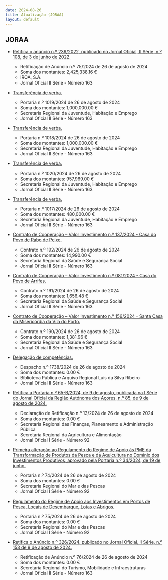```yaml
---
date: 2024-08-26
title: Atualização (JORAA)
layout: default
---
```

## JORAA

* [Retifica o anúncio n.º 239/2022, publicado no Jornal Oficial, II Série, n.º 108, de 3 de junho de 2022.](https://jo.azores.gov.pt/#/ato/f6334fff-acd4-4d10-a4b9-6b70bd1c9191)
  * Retificação de Anúncio n.º 75/2024 de 26 de agosto de 2024
  * Soma dos montantes: 2,425,338.16 €
  * IROA, S.A.
  * Jornal Oficial II Série - Número 163

* [Transferência de verba.](https://jo.azores.gov.pt/#/ato/4f45b6c9-5441-4e70-a14e-b2964b6b87d6)
  * Portaria n.º 1019/2024 de 26 de agosto de 2024
  * Soma dos montantes: 1,000,000.00 €
  * Secretaria Regional da Juventude, Habitação e Emprego
  * Jornal Oficial II Série - Número 163

* [Transferência de verba.](https://jo.azores.gov.pt/#/ato/4608e8cd-953d-4f98-bd28-ba39d28d24e2)
  * Portaria n.º 1018/2024 de 26 de agosto de 2024
  * Soma dos montantes: 1,000,000.00 €
  * Secretaria Regional da Juventude, Habitação e Emprego
  * Jornal Oficial II Série - Número 163

* [Transferência de verba.](https://jo.azores.gov.pt/#/ato/e9e6fa86-3b6b-4066-a043-f284a497dc07)
  * Portaria n.º 1020/2024 de 26 de agosto de 2024
  * Soma dos montantes: 957,969.00 €
  * Secretaria Regional da Juventude, Habitação e Emprego
  * Jornal Oficial II Série - Número 163

* [Transferência de verba.](https://jo.azores.gov.pt/#/ato/22d4cba0-6e8c-4151-a98b-3ada437b3e3e)
  * Portaria n.º 1017/2024 de 26 de agosto de 2024
  * Soma dos montantes: 480,000.00 €
  * Secretaria Regional da Juventude, Habitação e Emprego
  * Jornal Oficial II Série - Número 163

* [Contrato de Cooperação – Valor Investimento n.º 137/2024 - Casa do Povo de Rabo de Peixe.](https://jo.azores.gov.pt/#/ato/892623d3-52a1-4efa-8419-4b0a48d44a9f)
  * Contrato n.º 192/2024 de 26 de agosto de 2024
  * Soma dos montantes: 14,990.00 €
  * Secretaria Regional da Saúde e Segurança Social
  * Jornal Oficial II Série - Número 163

* [Contrato de Cooperação – Valor Investimento n.º 081/2024 - Casa do Povo de Arrifes.](https://jo.azores.gov.pt/#/ato/195f8c0c-cfa7-4fcf-b463-fc7f3f3c0397)
  * Contrato n.º 191/2024 de 26 de agosto de 2024
  * Soma dos montantes: 1,656.48 €
  * Secretaria Regional da Saúde e Segurança Social
  * Jornal Oficial II Série - Número 163

* [Contrato de Cooperação – Valor Investimento n.º 156/2024 - Santa Casa da Misericórdia da Vila do Porto.](https://jo.azores.gov.pt/#/ato/2efd2ed4-e247-4cf4-a83b-e59bfb50497e)
  * Contrato n.º 190/2024 de 26 de agosto de 2024
  * Soma dos montantes: 1,381.96 €
  * Secretaria Regional da Saúde e Segurança Social
  * Jornal Oficial II Série - Número 163

* [Delegação de competências.](https://jo.azores.gov.pt/#/ato/385dbaa3-44ff-4f7b-947b-5b1762f89126)
  * Despacho n.º 1738/2024 de 26 de agosto de 2024
  * Soma dos montantes: 0.00 €
  * Biblioteca Pública e Arquivo Regional Luís da Silva Ribeiro
  * Jornal Oficial II Série - Número 163

* [Retifica a Portaria n.º 65-B/2024, de 9 de agosto, publicada na I Série do Jornal Oficial da Região Autónoma dos Açores, n.º 85, de 9 de agosto de 2024.](https://jo.azores.gov.pt/#/ato/651535f0-f497-43b9-85e1-dd06eba7771a)
  * Declaração de Retificação n.º 13/2024 de 26 de agosto de 2024
  * Soma dos montantes: 0.00 €
  * Secretaria Regional das Finanças, Planeamento e Administração Pública
  * Secretaria Regional da Agricultura e Alimentação
  * Jornal Oficial I Série - Número 92

* [Primeira alteração ao Regulamento do Regime de Apoio às PME da Transformação de Produtos da Pesca e da Aquicultura no Domínio dos Investimentos Produtivos, aprovado pela Portaria n.º 34/2024, de 19 de junho.](https://jo.azores.gov.pt/#/ato/dcf3abb6-5bed-43c4-a3d7-4c7edf44b90f)
  * Portaria n.º 74/2024 de 26 de agosto de 2024
  * Soma dos montantes: 0.00 €
  * Secretaria Regional do Mar e das Pescas
  * Jornal Oficial I Série - Número 92

* [Regulamento do Regime de Apoio aos Investimentos em Portos de Pesca, Locais de Desembarque, Lotas e Abrigos.](https://jo.azores.gov.pt/#/ato/8d1bc595-460b-408f-91ee-e4b77760e705)
  * Portaria n.º 75/2024 de 26 de agosto de 2024
  * Soma dos montantes: 0.00 €
  * Secretaria Regional do Mar e das Pescas
  * Jornal Oficial I Série - Número 92

* [Retifica o Anúncio n.º 326/2024, publicado no Jornal Oficial, II Série, n.º 153 de 9 de agosto de 2024.](https://jo.azores.gov.pt/#/ato/42a826cc-9d80-422f-a932-6b3b72e9a6a1)
  * Retificação de Anúncio n.º 76/2024 de 26 de agosto de 2024
  * Soma dos montantes: 0.00 €
  * Secretaria Regional do Turismo, Mobilidade e Infraestruturas
  * Jornal Oficial II Série - Número 163
